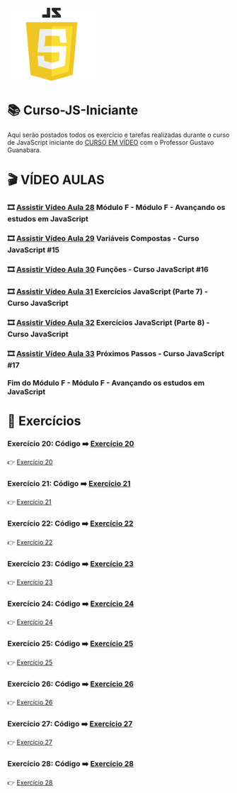 ![image](https://github.com/leosviana/Curso-JS/blob/main/extras/imagem-js.png)

# :books: Curso-JS-Iniciante

Aqui serão postados todos os exercício e tarefas realizadas durante o curso de JavaScript iniciante do [CURSO EM VÍDEO](https://www.youtube.com/watch?v=1-w1RfGIov4&list=PLHz_AreHm4dlsK3Nr9GVvXCbpQyHQl1o1) com o Professor Gustavo Guanabara.

# :clapper: VÍDEO AULAS
### :film_strip: [Assistir Vídeo Aula 28](https://www.youtube.com/watch?v=5m4UhZd-Les&list=PLHz_AreHm4dlsK3Nr9GVvXCbpQyHQl1o1&index=28) Módulo F - Módulo F - Avançando os estudos em JavaScript<br>
### :film_strip: [Assistir Vídeo Aula 29](https://www.youtube.com/watch?v=XdkW62tkAgU&list=PLHz_AreHm4dlsK3Nr9GVvXCbpQyHQl1o1&index=29) Variáveis Compostas - Curso JavaScript #15<br>
### :film_strip: [Assistir Vídeo Aula 30](https://www.youtube.com/watch?v=mc3TKp2XzhI&list=PLHz_AreHm4dlsK3Nr9GVvXCbpQyHQl1o1&index=30) Funções - Curso JavaScript #16<br>
### :film_strip: [Assistir Vídeo Aula 31](https://www.youtube.com/watch?v=vEOEZ03ZyiE&list=PLHz_AreHm4dlsK3Nr9GVvXCbpQyHQl1o1&index=31) Exercícios JavaScript (Parte 7) - Curso JavaScript<br>
### :film_strip: [Assistir Vídeo Aula 32](https://www.youtube.com/watch?v=slLoLLCd-k0&list=PLHz_AreHm4dlsK3Nr9GVvXCbpQyHQl1o1&index=32) Exercícios JavaScript (Parte 8) - Curso JavaScript<br>
### :film_strip: [Assistir Vídeo Aula 33](https://www.youtube.com/watch?v=roP93FA-NgU&list=PLHz_AreHm4dlsK3Nr9GVvXCbpQyHQl1o1&index=33) Próximos Passos - Curso JavaScript #17<br><br>Fim do Módulo F - Módulo F - Avançando os estudos em JavaScript<br>

# :scroll: Exercícios
### Exercício 20: Código :arrow_right: [Exercício 20](https://github.com/leosviana/Curso-JS/blob/main/Modulo%20D/exercicios/aula15/ex020.js)<br> 
:point_right: [Exercício 20](https://leosviana.github.io/Curso-JS-Iniciante/Modulo%20D/exercicios/aula15/ex020.js)<br>
### Exercício 21: Código :arrow_right: [Exercício 21](https://github.com/leosviana/Curso-JS/blob/main/Modulo%20D/exercicios/aula15/ex021.js)<br> 
:point_right: [Exercício 21](https://leosviana.github.io/Curso-JS-Iniciante/Modulo%20D/exercicios/aula15/ex021.js)<br>
### Exercício 22: Código :arrow_right: [Exercício 22](https://github.com/leosviana/Curso-JS/blob/main/Modulo%20D/exercicios/aula16/ex022.js)<br> 
:point_right: [Exercício 22](https://leosviana.github.io/Curso-JS-Iniciante/Modulo%20D/exercicios/aula16/ex022.js)<br>
### Exercício 23: Código :arrow_right: [Exercício 23](https://github.com/leosviana/Curso-JS/blob/main/Modulo%20D/exercicios/aula16/ex023.js)<br> 
:point_right: [Exercício 23](https://leosviana.github.io/Curso-JS-Iniciante/Modulo%20D/exercicios/aula16/ex023.js)<br>
### Exercício 24: Código :arrow_right: [Exercício 24](https://github.com/leosviana/Curso-JS/blob/main/Modulo%20D/exercicios/aula16/ex024.js)<br> 
:point_right: [Exercício 24](https://leosviana.github.io/Curso-JS-Iniciante/Modulo%20D/exercicios/aula16/ex024.js)<br>
### Exercício 25: Código :arrow_right: [Exercício 25](https://github.com/leosviana/Curso-JS/blob/main/Modulo%20D/exercicios/aula16/ex025.js)<br> 
:point_right: [Exercício 25](https://leosviana.github.io/Curso-JS-Iniciante/Modulo%20D/exercicios/aula16/ex025.js)<br>
### Exercício 26: Código :arrow_right: [Exercício 26](https://github.com/leosviana/Curso-JS/blob/main/Modulo%20D/exercicios/aula16/ex026.js)<br> 
:point_right: [Exercício 26](https://leosviana.github.io/Curso-JS-Iniciante/Modulo%20D/exercicios/aula16/ex026.js)<br>
### Exercício 27: Código :arrow_right: [Exercício 27](https://github.com/leosviana/Curso-JS/blob/main/Modulo%20D/exercicios/aula16/ex027/modelo.html)<br> 
:point_right: [Exercício 27](https://leosviana.github.io/Curso-JS-Iniciante/Modulo%20D/exercicios/aula16/ex027/modelo.html)<br>
### Exercício 28: Código :arrow_right: [Exercício 28](https://github.com/leosviana/Curso-JS/blob/main/Modulo%20D/exercicios/aula17/ex028.js)<br> 
:point_right: [Exercício 28](https://leosviana.github.io/Curso-JS-Iniciante/Modulo%20D/exercicios/aula17/ex028.js)<br>